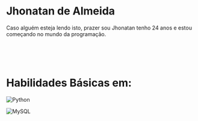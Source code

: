 # Jhonatan de Almeida

Caso alguém esteja lendo isto, prazer sou Jhonatan tenho 24 anos e estou começando no mundo da programação.

<br><br><br>

# Habilidades Básicas em:

![Python](https://img.shields.io/badge/Python-000?style=for-the-badge&logo=python)

![MySQL](https://img.shields.io/badge/mysql-000?style=for-the-badge&logo=mysql)
